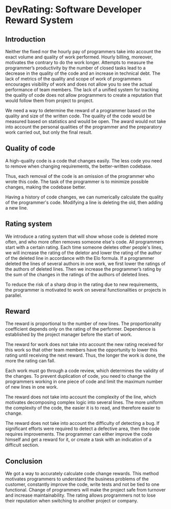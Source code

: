 # DevRating: Software Developer Reward System

## Introduction

Neither the fixed nor the hourly pay of programmers take into account the exact 
volume and quality of work performed. Hourly billing, moreover, motivates the 
contrary to do the work longer. Attempts to measure the programmer’s 
productivity by the number of closed tasks lead to a decrease in the quality of 
the code and an increase in technical debt. The lack of metrics of the quality 
and scope of work of programmers encourages visibility of work and does not 
allow you to see the actual performance of team members. The lack of a unified 
system for tracking the quality of code does not allow programmers to create a 
reputation that would follow them from project to project.

We need a way to determine the reward of a programmer based on the quality and 
size of the written code. The quality of the code would be measured based on 
statistics and would be open. The award would not take into account the 
personal qualities of the programmer and the preparatory work carried out, but 
only the final result.

## Quality of code

A high-quality code is a code that changes easily. The less code you need to 
remove when changing requirements, the better-written codebase.

Thus, each removal of the code is an omission of the programmer who wrote this 
code. The task of the programmer is to minimize possible changes, making the 
codebase better.

Having a history of code changes, we can numerically calculate the quality of 
the programmer's code. Modifying a line is deleting the old, then adding a new 
line.

## Rating system

We introduce a rating system that will show whose code is deleted more often, 
and who more often removes someone else's code. All programmers start with a 
certain rating. Each time someone deletes other people's lines, we will 
increase the rating of the deletor and lower the rating of the author of the 
deleted line in accordance with the Elo formula. If a programmer deleted the 
lines of several authors in one work, we first lower the ratings of the authors 
of deleted lines. Then we increase the programmer’s rating by the sum of the 
changes in the ratings of the authors of deleted lines.

To reduce the risk of a sharp drop in the rating due to new requirements, the 
programmer is motivated to work on several functionalities or projects in 
parallel.

## Reward

The reward is proportional to the number of new lines. The proportionality 
coefficient depends only on the rating of the performer. Dependence is 
established by the project manager before the start of work.

The reward for work does not take into account the new rating received for this 
work so that other team members have the opportunity to lower this rating until 
receiving the next reward. Thus, the longer the work is done, the more the 
rating can fall.

Each work must go through a code review, which determines the validity of the 
changes. To prevent duplication of code, you need to change the programmers 
working in one piece of code and limit the maximum number of new lines in one 
work.

The reward does not take into account the complexity of the line, which 
motivates decomposing complex logic into several lines. The more uniform the 
complexity of the code, the easier it is to read, and therefore easier to 
change.

The reward does not take into account the difficulty of detecting a bug. If 
significant efforts were required to detect a defective area, then the code 
requires improvements. The programmer can either improve the code himself and 
get a reward for it, or create a task with an indication of a difficult section.

## Conclusion

We got a way to accurately calculate code change rewards. This method motivates 
programmers to understand the business problems of the customer, constantly 
improve the code, write tests and not be tied to one functional. Change of 
programmers will make the project safe from turnover and increase 
maintainability. The rating allows programmers not to lose their reputation 
when switching to another project or company.
